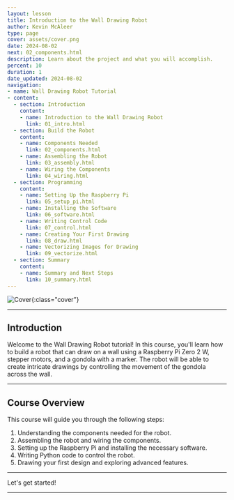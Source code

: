 ```yaml
---
layout: lesson
title: Introduction to the Wall Drawing Robot
author: Kevin McAleer
type: page
cover: assets/cover.png
date: 2024-08-02
next: 02_components.html
description: Learn about the project and what you will accomplish.
percent: 10
duration: 1
date_updated: 2024-08-02
navigation:
- name: Wall Drawing Robot Tutorial
- content:
  - section: Introduction
    content:
    - name: Introduction to the Wall Drawing Robot
      link: 01_intro.html
  - section: Build the Robot
    content:
    - name: Components Needed
      link: 02_components.html
    - name: Assembling the Robot
      link: 03_assembly.html
    - name: Wiring the Components
      link: 04_wiring.html
  - section: Programming
    content:
    - name: Setting Up the Raspberry Pi
      link: 05_setup_pi.html
    - name: Installing the Software
      link: 06_software.html
    - name: Writing Control Code
      link: 07_control.html
    - name: Creating Your First Drawing
      link: 08_draw.html
    - name: Vectorizing Images for Drawing
      link: 09_vectorize.html
  - section: Summary
    content:
    - name: Summary and Next Steps
      link: 10_summary.html
---
```



![Cover](assets/cover.png){:class="cover"}

---

## Introduction

Welcome to the Wall Drawing Robot tutorial! In this course, you'll learn how to build a robot that can draw on a wall using a Raspberry Pi Zero 2 W, stepper motors, and a gondola with a marker. The robot will be able to create intricate drawings by controlling the movement of the gondola across the wall.

---

## Course Overview

This course will guide you through the following steps:
1. Understanding the components needed for the robot.
2. Assembling the robot and wiring the components.
3. Setting up the Raspberry Pi and installing the necessary software.
4. Writing Python code to control the robot.
5. Drawing your first design and exploring advanced features.

---

Let's get started!

---
